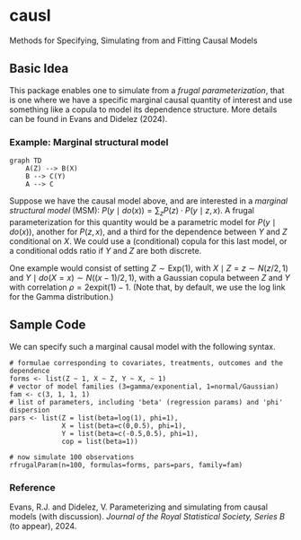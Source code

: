 # causl
Methods for Specifying, Simulating from and Fitting Causal Models

## Basic Idea

This package enables one to simulate from a _frugal parameterization_, that is
one where we have a specific marginal causal quantity of interest and use something 
like a copula to model its dependence structure.  More details can be found in
Evans and Didelez (2024).

### Example: Marginal structural model

```mermaid
graph TD
    A(Z) --> B(X)
    B --> C(Y)
    A --> C
```

Suppose we have the causal model above, and are interested in a _marginal 
structural model_ (MSM):
$P(y \mid do(x)) = \sum_z P(z) \cdot P(y \mid z, x).$
A frugal parameterization for this quantity would be a parametric model for
$P(y \mid do(x))$, another for $P(z,x)$, and a third for the dependence between
$Y$ and $Z$ conditional on $X$.  We could use a (conditional) copula for this 
last model, or a conditional odds ratio if $Y$ and $Z$ are both discrete. 

One example would consist of setting
$Z \sim \text{Exp}(1)$, with $X \mid Z=z \sim N(z/2, 1)$
and $Y \mid do(X=x) \sim N((x-1)/2, 1)$,
with a Gaussian copula between $Z$ and $Y$ with correlation $\rho = 2\text{expit}(1) - 1$. 
(Note that, by default, we use the log link for the Gamma distribution.)

## Sample Code

We can specify such a marginal causal model with the following syntax.  
```
# formulae corresponding to covariates, treatments, outcomes and the dependence
forms <- list(Z ~ 1, X ~ Z, Y ~ X, ~ 1)
# vector of model families (3=gamma/exponential, 1=normal/Gaussian)
fam <- c(3, 1, 1, 1)
# list of parameters, including 'beta' (regression params) and 'phi' dispersion
pars <- list(Z = list(beta=log(1), phi=1),
             X = list(beta=c(0,0.5), phi=1),
             Y = list(beta=c(-0.5,0.5), phi=1),
             cop = list(beta=1))

# now simulate 100 observations
rfrugalParam(n=100, formulas=forms, pars=pars, family=fam)
```

### Reference

Evans, R.J. and Didelez, V.  Parameterizing and simulating from causal models
(with discussion). _Journal of the Royal Statistical Society, Series B_ (to 
appear), 2024.
